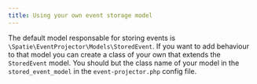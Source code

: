 ```yaml
---
title: Using your own event storage model
---
```


The default model responsable for storing events is `\Spatie\EventProjector\Models\StoredEvent`. If you want to add behaviour to that model you can create a class of your own that extends the `StoredEvent` model. You should but the class name of your model in the `stored_event_model` in the `event-projector.php` config file.
